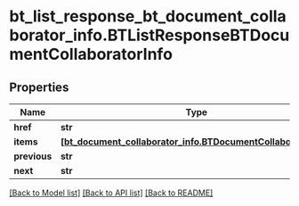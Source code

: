 # bt_list_response_bt_document_collaborator_info.BTListResponseBTDocumentCollaboratorInfo

## Properties
Name | Type | Description | Notes
------------ | ------------- | ------------- | -------------
**href** | **str** |  | [optional] 
**items** | [**[bt_document_collaborator_info.BTDocumentCollaboratorInfo]**](BTDocumentCollaboratorInfo.md) |  | [optional] 
**previous** | **str** |  | [optional] 
**next** | **str** |  | [optional] 

[[Back to Model list]](../README.md#documentation-for-models) [[Back to API list]](../README.md#documentation-for-api-endpoints) [[Back to README]](../README.md)


